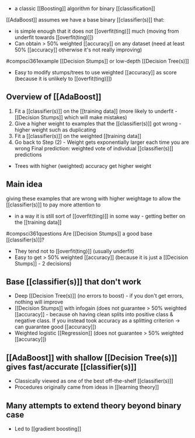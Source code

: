 - a classic [[Boosting]] algorithm for binary [[classification]]

[[AdaBoost]] assumes we have a base binary [[classifier(s)]] that:
- is simple enough that it does not [[overfit(ting)]] much (moving from underfit towards [[overfit(ting)]])
- Can obtain > 50% weighted [[accuracy]] on any dataset (need at least 50% [[accuracy]] otherwise it's not really improving)

#compsci361example [[Decision Stumps]] or low-depth [[Decision Tree(s)]]
- Easy to modify stumps/trees to use weighted [[accuracy]] as score (because it is unlikely to [[overfit(ting)]])

## Overview of [[AdaBoost]]
1. Fit a [[classifier(s)]] on the [[training data]] (more likely to underfit - [[Decision Stumps]] which will make mistakes)
2. Give a higher weight to examples that the [[classifier(s)]] got wrong - higher weight such as duplicating
3. Fit a [[classifier(s)]] on the weighted [[training data]]
4. Go back to Step (2) - Weight gets exponentially larger each time you are wrong
Final prediction: weighted vote of individual [[classifier(s)]] predictions
- Trees with higher (weighted) accuracy get higher weight

## Main idea
giving these examples that are wrong with higher weightage to allow the [[classifier(s)]] to pay more attention to
- in a way it is still sort of [[overfit(ting)]] in some way - getting better on the [[training data]]

#compsci361questions Are [[Decision Stumps]] a good base [[classifier(s)]]?
- They tend not to [[overfit(ting)]] (usually underfit)
- Easy to get > 50% weighted [[accuracy]] (because it is just a [[Decision Stumps]] - 2 decisions)

## Base [[classifier(s)]] that don't work
- Deep [[Decision Tree(s)]] (no errors to boost) - if you don't get errors, nothing will improve
- [[Decision Stumps]] with infogain (does not guarantee > 50% weighted [[accuracy]] - because oh having clean splits into positive class & negative class. If you instead took accuracy as a splitting criterion $\rightarrow$ can guarantee good [[accuracy]])
- Weighted logistic [[Regression]] (does not guarantee > 50% weighted [[accuracy]])

## [[AdaBoost]] with shallow [[Decision Tree(s)]] gives fast/accurate [[classifier(s)]]
- Classically viewed as one of the best off-the-shelf [[classifier(s)]]
- Procedures originally came from ideas in [[learning theory]]

## Many attempts to extend theory beyond binary case
- Led to [[gradient boosting]]